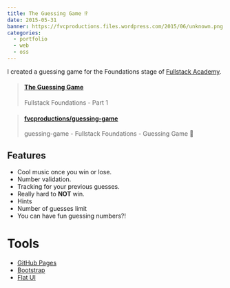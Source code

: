 ```yaml
---
title: The Guessing Game ⁉️
date: 2015-05-31
banner: https://fvcproductions.files.wordpress.com/2015/06/unknown.png
categories:
  - portfolio
  - web
  - oss
---
```


I created a guessing game for the Foundations stage of [Fullstack Academy](//fullstackacademy.com).

<blockquote class="embedly-card"><h4><a href="https://fvcproductions.github.io/guessing-game">The Guessing Game</a></h4><p>Fullstack Foundations - Part 1</p></blockquote>
<script async src="//cdn.embedly.com/widgets/platform.js" charset="UTF-8"></script>

<blockquote class="embedly-card"><h4><a href="http://github.com/fvcproductions/guessing-game">fvcproductions/guessing-game</a></h4><p>guessing-game - Fullstack Foundations - Guessing Game 🎱</p></blockquote>
<script async src="//cdn.embedly.com/widgets/platform.js" charset="UTF-8"></script>

## Features

* Cool music once you win or lose.
* Number validation.
* Tracking for your previous guesses.
* Really hard to **NOT** win.
* Hints
* Number of guesses limit
* You can have fun guessing numbers?!

# Tools

* [GitHub Pages](//pages.github.com/)
* [Bootstrap](//getbootstrap.com/)
* [Flat UI](//designmodo.github.io/Flat-UI/)
